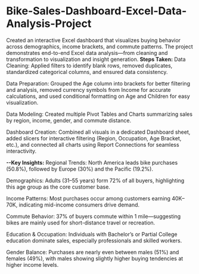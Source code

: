 # Bike-Sales-Dashboard-Excel-Data-Analysis-Project
Created an interactive Excel dashboard that visualizes buying behavior across demographics, income brackets, and commute patterns. The project demonstrates end-to-end Excel data analysis—from cleaning and transformation to visualization and insight generation.
**Steps Taken:**
Data Cleaning: Applied filters to identify blank rows, removed duplicates, standardized categorical columns, and ensured data consistency.

Data Preparation: Grouped the Age column into brackets for better filtering and analysis, removed currency symbols from Income for accurate calculations, and used conditional formatting on Age and Children for easy visualization.

Data Modeling: Created multiple Pivot Tables and Charts summarizing sales by region, income, gender, and commute distance.

Dashboard Creation: Combined all visuals in a dedicated Dashboard sheet, added slicers for interactive filtering (Region, Occupation, Age Bracket, etc.), and connected all charts using Report Connections for seamless interactivity.

**--Key Insights:**
Regional Trends: North America leads bike purchases (50.8%), followed by Europe (30%) and the Pacific (19.2%).

Demographics: Adults (31–55 years) form 72% of all buyers, highlighting this age group as the core customer base.

Income Patterns: Most purchases occur among customers earning 40K–70K, indicating mid-income consumers drive demand.

Commute Behavior: 37% of buyers commute within 1 mile—suggesting bikes are mainly used for short-distance travel or recreation.

Education & Occupation: Individuals with Bachelor’s or Partial College education dominate sales, especially professionals and skilled workers.

Gender Balance: Purchases are nearly even between males (51%) and females (49%), with males showing slightly higher buying tendencies at higher income levels.
